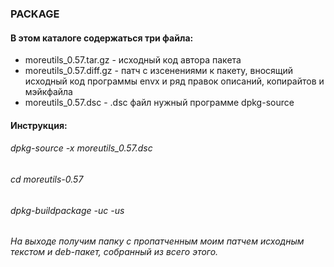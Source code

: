 ### PACKAGE
#### В этом каталоге содержаться три файла:
+ moreutils_0.57.tar.gz - исходный код автора пакета
+ moreutils_0.57.diff.gz - патч с изсенениями к пакету, вносящий исходный код программы envx и ряд правок описаний, копирайтов и мэйкфайла
+ moreutils_0.57.dsc - .dsc файл нужный программе dpkg-source

#### Инструкция:
###### dpkg-source -x moreutils_0.57.dsc
###### cd moreutils-0.57
###### dpkg-buildpackage -uc -us

###### На выходе получим папку с пропатченным моим патчем исходным текстом и deb-пакет, собранный из всего этого.
